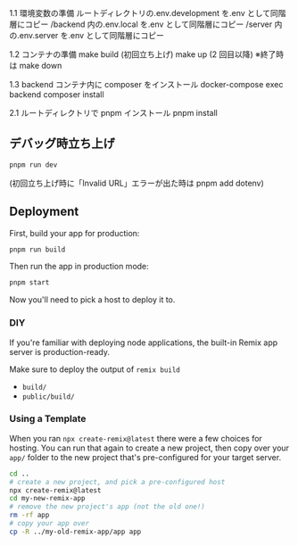 1.1 環境変数の準備
ルートディレクトリの.env.development を.env として同階層にコピー
/backend 内の.env.local を.env として同階層にコピー
/server 内の.env.server を.env として同階層にコピー

1.2 コンテナの準備
make build (初回立ち上げ)
make up (2 回目以降)
※終了時は make down

1.3 backend コンテナ内に composer をインストール
docker-compose exec backend composer install

2.1 ルートディレクトリで pnpm インストール
pnpm install

## デバッグ時立ち上げ

```sh
pnpm run dev
```

(初回立ち上げ時に「Invalid URL」エラーが出た時は pnpm add dotenv)

## Deployment

First, build your app for production:

```sh
pnpm run build
```

Then run the app in production mode:

```sh
pnpm start
```

Now you'll need to pick a host to deploy it to.

### DIY

If you're familiar with deploying node applications, the built-in Remix app server is production-ready.

Make sure to deploy the output of `remix build`

- `build/`
- `public/build/`

### Using a Template

When you ran `npx create-remix@latest` there were a few choices for hosting. You can run that again to create a new project, then copy over your `app/` folder to the new project that's pre-configured for your target server.

```sh
cd ..
# create a new project, and pick a pre-configured host
npx create-remix@latest
cd my-new-remix-app
# remove the new project's app (not the old one!)
rm -rf app
# copy your app over
cp -R ../my-old-remix-app/app app
```
